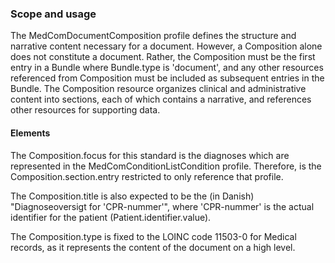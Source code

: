 ### Scope and usage 

The MedComDocumentComposition profile defines the structure and narrative content necessary for a document. However, a Composition alone does not constitute a document. Rather, the Composition must be the first entry in a Bundle where Bundle.type is 'document', and any other resources referenced from Composition must be included as subsequent entries in the Bundle. The Composition resource organizes clinical and administrative content into sections, each of which contains a narrative, and references other resources for supporting data.

#### Elements
The Composition.focus for this standard is the diagnoses which are represented in the MedComConditionListCondition profile. Therefore, is the Composition.section.entry restricted to only reference that profile.

The Composition.title is also expected to be the (in Danish) "Diagnoseoversigt for 'CPR-nummer'", where 'CPR-nummer' is the actual identifier for the patient (Patient.identifier.value).

The Composition.type is fixed to the LOINC code 11503-0 for Medical records, as it represents the content of the document on a high level.